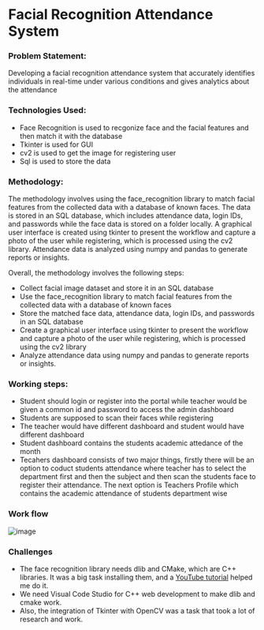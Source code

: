 # Facial Recognition Attendance System

### Problem Statement:
Developing a facial recognition attendance system that accurately identifies individuals in real-time under various conditions and gives analytics about the attendance

### Technologies Used:
- Face Recognition is used to recgonize face and the facial features and then match it with the database
- Tkinter is used for GUI
- cv2 is used to get the image for registering user
- Sql is used to store the data

### Methodology:
The methodology involves using the face_recognition library to match facial features from the collected data with a database of known faces. The data is stored in an SQL database, which includes attendance data, login IDs, and passwords while the face data is stored on a folder locally. A graphical user interface is created using tkinter to present the workflow and capture a photo of the user while registering, which is processed using the cv2 library. Attendance data is analyzed using numpy and pandas to generate reports or insights.

Overall, the methodology involves the following steps:

- Collect facial image dataset and store it in an SQL database
- Use the face_recognition library to match facial features from the collected data with a database of known faces
- Store the matched face data, attendance data, login IDs, and passwords in an SQL database
- Create a graphical user interface using tkinter to present the workflow and capture a photo of the user while registering, which is processed using the cv2 library
- Analyze attendance data using numpy and pandas to generate reports or insights.

### Working steps:
- Student should login or register into the portal while teacher would be given a common id and password to access the admin dashboard
- Students are supposed to scan their faces while registering 
- The teacher would have different dashboard and student would have different dashboard
- Student dashboard contains the students academic attedance of the month
- Tecahers dashboard consists of two major things, firstly there will be an option to coduct students attendance where teacher has to select the department first and then the subject and then scan the students face to register their attendance. The next option is Teachers Profile which contains the academic attendance of students department wise

### Work flow
![image](https://user-images.githubusercontent.com/102586176/234610296-133dcbc9-13ae-4f95-9d87-5d7d6655b598.png)


### Challenges
- The face recognition library needs dlib and CMake, which are C++ libraries. It was a big task installing them, and a [YouTube tutorial](https://youtu.be/eaEndTeUiSU) helped me do it.
- We need Visual Code Studio for C++ web development to make dlib and cmake work.
- Also, the integration of Tkinter with OpenCV was a task that took a lot of research and work.
